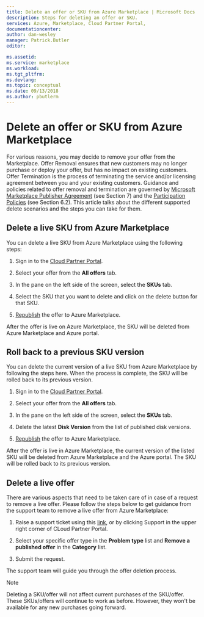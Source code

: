 ```yaml
---
title: Delete an offer or SKU from Azure Marketplace | Microsoft Docs
description: Steps for deleting an offer or SKU.
services: Azure, Marketplace, Cloud Partner Portal, 
documentationcenter:
author: dan-wesley
manager: Patrick.Butler  
editor:

ms.assetid: 
ms.service: marketplace
ms.workload: 
ms.tgt_pltfrm: 
ms.devlang: 
ms.topic: conceptual
ms.date: 09/13/2018
ms.author: pbutlerm
---
```



Delete an offer or SKU from Azure Marketplace
==========================================

For various reasons, you may decide to remove your offer from the
Marketplace. Offer Removal ensures that new customers may no longer
purchase or deploy your offer, but has no impact on existing customers.
Offer Termination is the process of terminating the service and/or
licensing agreement between you and your existing customers. Guidance
and policies related to offer removal and termination are governed by
[Microsoft Marketplace Publisher
Agreement](https://go.microsoft.com/fwlink/?LinkID=699560) (see Section
7) and the [Participation
Policies](https://azure.microsoft.com/support/legal/marketplace/participation-policies/)
(see Section 6.2). This article talks about the different supported
delete scenarios and the steps you can take for them.

Delete a live SKU from Azure Marketplace
----------------------------------------

You can delete a live SKU from Azure Marketplace using the following steps:

1.  Sign in to the [Cloud Partner
    Portal](https://cloudpartner.azure.com/).

2.  Select your offer from the **All offers** tab.

3.  In the pane on the left side of the screen, select the **SKUs** tab.

4.  Select the SKU that you want to delete and click on the delete
    button for that SKU.

5.  [Republish](./cloud-partner-portal-make-offer-live-on-Azure-Marketplace.md)
    the offer to Azure Marketplace.

After the offer is live on Azure Marketplace, the SKU will be deleted
from Azure Marketplace and Azure portal.

Roll back to a previous SKU version
----------------------------------

You can delete the current version of a live SKU from Azure Marketplace
by following the steps here. When the process is complete, the SKU will
be rolled back to its previous version.

1.  Sign in to the [Cloud Partner
    Portal](https://cloudpartner.azure.com/).

2.  Select your offer from the **All offers** tab.

3.  In the pane on the left side of the screen, select the **SKUs** tab.

4.  Delete the latest **Disk Version** from the list of published disk versions.

5.  [Republish](./cloud-partner-portal-make-offer-live-on-Azure-Marketplace.md)
    the offer to Azure Marketplace.

After the offer is live in Azure Marketplace, the current version of the
listed SKU will be deleted from Azure Marketplace and the Azure portal.
The SKU will be rolled back to its previous version.

Delete a live offer
-------------------

There are various aspects that need to be taken care of in case of a
request to remove a live offer. Please follow the steps below to get
guidance from the support team to remove a live offer from Azure
Marketplace:

1.  Raise a support ticket using this
    [link](https://go.microsoft.com/fwlink/?linkid=844975), or by
    clicking Support in the upper right corner of CLoud Partner Portal.

2.  Select your specific offer type in the **Problem type** list and
    **Remove a published offer** in the **Category** list.

3.  Submit the request.

The support team will guide you through the offer deletion process.

>[!NOTE]
>Deleting a SKU/offer will not affect current purchases of
the SKU/offer. These SKUs/offers will continue to work as before. However, they won't be available for any new purchases going forward.
